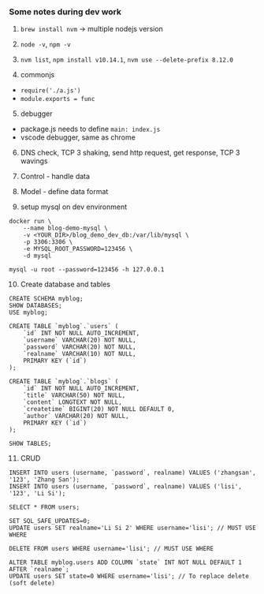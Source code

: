 ### Some notes during dev work

1. `brew install nvm` -> multiple nodejs version

2. `node -v`, `npm -v`

3. `nvm list`, `npm install v10.14.1`, `nvm use --delete-prefix 8.12.0`

4. commonjs
- `require('./a.js')`
- `module.exports = func`

5. debugger
- package.js needs to define `main: index.js`
- vscode debugger, same as chrome

6. DNS check, TCP 3 shaking, send http request, get response, TCP 3 wavings

7. Control - handle data

8. Model - define data format

9. setup mysql on dev environment
```
docker run \
    --name blog-demo-mysql \
    -v <YOUR_DIR>/blog_demo_dev_db:/var/lib/mysql \
    -p 3306:3306 \
    -e MYSQL_ROOT_PASSWORD=123456 \
    -d mysql

mysql -u root --password=123456 -h 127.0.0.1
```

10. Create database and tables
```
CREATE SCHEMA myblog;
SHOW DATABASES;
USE myblog;

CREATE TABLE `myblog`.`users` (
    `id` INT NOT NULL AUTO_INCREMENT,
    `username` VARCHAR(20) NOT NULL,
    `password` VARCHAR(20) NOT NULL,
    `realname` VARCHAR(10) NOT NULL,
    PRIMARY KEY (`id`)
);

CREATE TABLE `myblog`.`blogs` (
    `id` INT NOT NULL AUTO_INCREMENT,
    `title` VARCHAR(50) NOT NULL,
    `content` LONGTEXT NOT NULL,
    `createtime` BIGINT(20) NOT NULL DEFAULT 0,
    `author` VARCHAR(20) NOT NULL,
    PRIMARY KEY (`id`)
);

SHOW TABLES;
```

11. CRUD
```
INSERT INTO users (username, `password`, realname) VALUES ('zhangsan', '123', 'Zhang San');
INSERT INTO users (username, `password`, realname) VALUES ('lisi', '123', 'Li Si');

SELECT * FROM users;

SET SQL_SAFE_UPDATES=0;
UPDATE users SET realname='Li Si 2' WHERE username='lisi'; // MUST USE WHERE

DELETE FROM users WHERE username='lisi'; // MUST USE WHERE

ALTER TABLE myblog.users ADD COLUMN `state` INT NOT NULL DEFAULT 1 AFTER `realname`;
UPDATE users SET state=0 WHERE username='lisi'; // To replace delete (soft delete)
```
